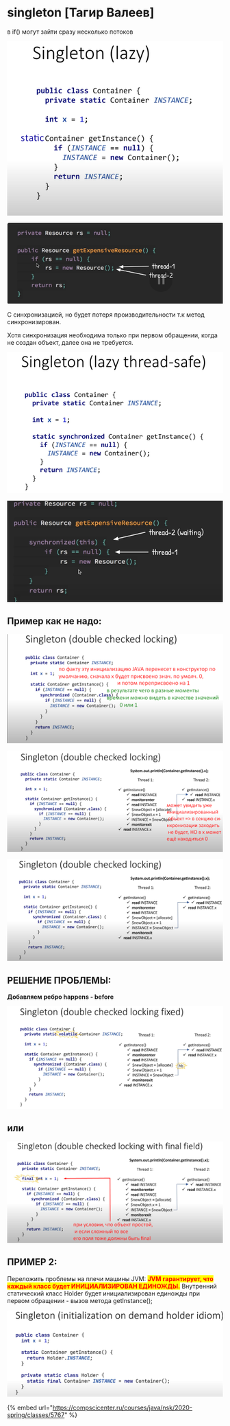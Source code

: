 # singleton \[Тагир Валеев]

в if() могут зайти сразу несколько потоков

![](<../../.gitbook/assets/image (73).png>)

![](<../../.gitbook/assets/image (421).png>)

С синхронизацией, но будет потеря производительности т.к метод синхронизирован.

Хотя синхронизация необходима только при первом обращении, когда не создан объект, далее она не требуется.

![](<../../.gitbook/assets/image (424).png>)

![](<../../.gitbook/assets/image (286).png>)

## Пример как не надо:

![](<../../.gitbook/assets/image (362).png>)

![](<../../.gitbook/assets/image (432).png>)

![](<../../.gitbook/assets/image (264).png>)

## РЕШЕНИЕ ПРОБЛЕМЫ:

**Добавляем ребро happens - before**&#x20;

![](<../../.gitbook/assets/image (413).png>)

## или

![](<../../.gitbook/assets/image (115).png>)

## ПРИМЕР 2:

Переложить проблемы на плечи машины JVM:  <mark style="color:red;">**JVM гарантирует, что каждый класс будет ИНИЦИАЛИЗИРОВАН ЕДИНОЖДЫ.**</mark> Внутренний статический класс Holder будет инициализирован единожды при первом обращении - вызов метода getInstance();

![](<../../.gitbook/assets/image (170).png>)

{% embed url="https://compscicenter.ru/courses/java/nsk/2020-spring/classes/5767" %}
